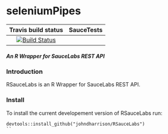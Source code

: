 seleniumPipes
==========================
| Travis build status    | SauceTests  |
|:-------------:|:-------------:|
| [![Build Status](https://travis-ci.org/johndharrison/RSauceLabs.svg?branch=master)](https://travis-ci.org/johndharrison/RSauceLabs) | |


 
##### *An R Wrapper for SauceLabs REST API*

### Introduction

RSauceLabs is an R Wrapper for SauceLabs REST API.

### Install


To install the current developement version of RSauceLabs run:

```
devtools::install_github("johndharrison/RSauceLabs")
``
